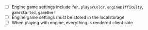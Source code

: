 - [ ] Engine game settings include `fen`, `playerColor`, `engineDifficulty`, `gameStarted`, `gameOver`
- [ ] Engine game settings must be stored in the localstorage
- [ ] When playing with engine, everything is rendered client side
